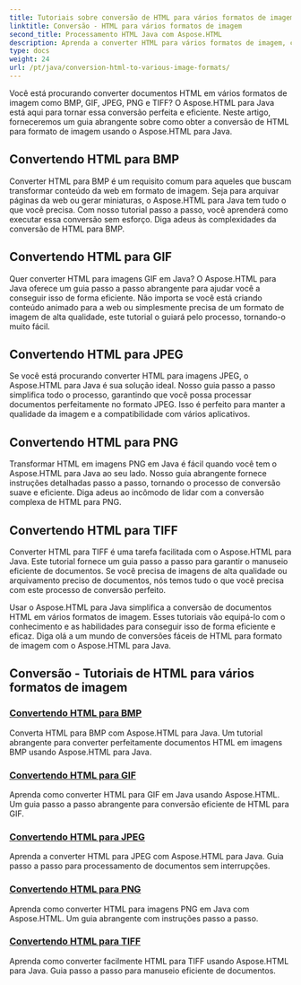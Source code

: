 ```yaml
---
title: Tutoriais sobre conversão de HTML para vários formatos de imagem
linktitle: Conversão - HTML para vários formatos de imagem
second_title: Processamento HTML Java com Aspose.HTML
description: Aprenda a converter HTML para vários formatos de imagem, como BMP, GIF, JPEG, PNG e TIFF usando Aspose.HTML para Java. Este tutorial abrangente aborda o processamento eficiente de documentos.
type: docs
weight: 24
url: /pt/java/conversion-html-to-various-image-formats/
---
```


Você está procurando converter documentos HTML em vários formatos de imagem como BMP, GIF, JPEG, PNG e TIFF? O Aspose.HTML para Java está aqui para tornar essa conversão perfeita e eficiente. Neste artigo, forneceremos um guia abrangente sobre como obter a conversão de HTML para formato de imagem usando o Aspose.HTML para Java. 

## Convertendo HTML para BMP

Converter HTML para BMP é um requisito comum para aqueles que buscam transformar conteúdo da web em formato de imagem. Seja para arquivar páginas da web ou gerar miniaturas, o Aspose.HTML para Java tem tudo o que você precisa. Com nosso tutorial passo a passo, você aprenderá como executar essa conversão sem esforço. Diga adeus às complexidades da conversão de HTML para BMP.

## Convertendo HTML para GIF

Quer converter HTML para imagens GIF em Java? O Aspose.HTML para Java oferece um guia passo a passo abrangente para ajudar você a conseguir isso de forma eficiente. Não importa se você está criando conteúdo animado para a web ou simplesmente precisa de um formato de imagem de alta qualidade, este tutorial o guiará pelo processo, tornando-o muito fácil.

## Convertendo HTML para JPEG

Se você está procurando converter HTML para imagens JPEG, o Aspose.HTML para Java é sua solução ideal. Nosso guia passo a passo simplifica todo o processo, garantindo que você possa processar documentos perfeitamente no formato JPEG. Isso é perfeito para manter a qualidade da imagem e a compatibilidade com vários aplicativos.

## Convertendo HTML para PNG

Transformar HTML em imagens PNG em Java é fácil quando você tem o Aspose.HTML para Java ao seu lado. Nosso guia abrangente fornece instruções detalhadas passo a passo, tornando o processo de conversão suave e eficiente. Diga adeus ao incômodo de lidar com a conversão complexa de HTML para PNG.

## Convertendo HTML para TIFF

Converter HTML para TIFF é uma tarefa facilitada com o Aspose.HTML para Java. Este tutorial fornece um guia passo a passo para garantir o manuseio eficiente de documentos. Se você precisa de imagens de alta qualidade ou arquivamento preciso de documentos, nós temos tudo o que você precisa com este processo de conversão perfeito.

Usar o Aspose.HTML para Java simplifica a conversão de documentos HTML em vários formatos de imagem. Esses tutoriais vão equipá-lo com o conhecimento e as habilidades para conseguir isso de forma eficiente e eficaz. Diga olá a um mundo de conversões fáceis de HTML para formato de imagem com o Aspose.HTML para Java.

## Conversão - Tutoriais de HTML para vários formatos de imagem
### [Convertendo HTML para BMP](./convert-html-to-bmp/)
Converta HTML para BMP com Aspose.HTML para Java. Um tutorial abrangente para converter perfeitamente documentos HTML em imagens BMP usando Aspose.HTML para Java.
### [Convertendo HTML para GIF](./convert-html-to-gif/)
Aprenda como converter HTML para GIF em Java usando Aspose.HTML. Um guia passo a passo abrangente para conversão eficiente de HTML para GIF.
### [Convertendo HTML para JPEG](./convert-html-to-jpeg/)
Aprenda a converter HTML para JPEG com Aspose.HTML para Java. Guia passo a passo para processamento de documentos sem interrupções.
### [Convertendo HTML para PNG](./convert-html-to-png/)
Aprenda como converter HTML para imagens PNG em Java com Aspose.HTML. Um guia abrangente com instruções passo a passo.
### [Convertendo HTML para TIFF](./convert-html-to-tiff/)
Aprenda como converter facilmente HTML para TIFF usando Aspose.HTML para Java. Guia passo a passo para manuseio eficiente de documentos.